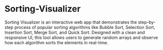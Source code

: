 # Sorting-Visualizer
Sorting Visualizer is an interactive web app that demonstrates the step-by-step process of popular sorting algorithms like Bubble Sort, Selection Sort, Insertion Sort, Merge Sort, and Quick Sort. Designed with a clean and responsive UI, this tool allows users to generate random arrays and observe how each algorithm sorts the elements in real-time.
